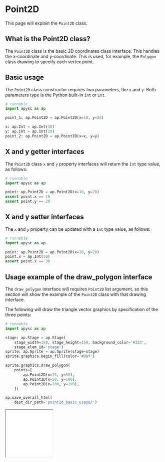 # Point2D

This page will explain the `Point2D` class.

## What is the Point2D class?

The `Point2D` class is the basic 2D coordinates class interface. This handles the x-coordinate and y-coordinate. This is used, for example, the `Polygon` class drawing to specify each vertex point.

## Basic usage

The `Point2D` class constructor requires two parameters, the `x` and `y`. Both parameters type is the Python built-in `int` or `Int`.

```py
# runnable
import apysc as ap

point_1: ap.Point2D = ap.Point2D(x=10, y=20)

x: ap.Int = ap.Int(10)
y: ap.Int = ap.Int(20)
point_2: ap.Point2D = ap.Point2D(x=x, y=y)
```

## X and y getter interfaces

The `Point2D` class `x` and `y` property interfaces will return the `Int` type value, as follows:

```py
# runnable
import apysc as ap

point: ap.Point2D = ap.Point2D(x=10, y=20)
assert point.x == 10
assert point.y == 20
```

## X and y setter interfaces

The `x` and `y` property can be updated with a `Int` type value, as follows:

```py
# runnable
import apysc as ap

point: ap.Point2D = ap.Point2D(x=10, y=20)
point.x = ap.Int(30)
assert point.x == 30
```

## Usage example of the draw_polygon interface

The `draw_polygon` interface will requires `Point2D` list argument, so this section will show the example of the `Point2D` class with that drawing interface.

The following will draw the triangle vector graphics by specification of the three points:

```py
# runnable
import apysc as ap

stage: ap.Stage = ap.Stage(
    stage_width=150, stage_height=150, background_color='#333',
    stage_elem_id='stage')
sprite: ap.Sprite = ap.Sprite(stage=stage)
sprite.graphics.begin_fill(color='#0af')

sprite.graphics.draw_polygon(
    points=[
        ap.Point2D(x=75, y=50),
        ap.Point2D(x=50, y=100),
        ap.Point2D(x=100, y=100),
    ])

ap.save_overall_html(
    dest_dir_path='point2d_basic_usage/')
```

<iframe src="static/point2d_basic_usage/index.html" width="150" height="150"></iframe>
